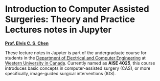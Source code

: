 <!-- #region -->
# Introduction to Computer Assisted Surgeries: Theory and Practice <br> Lectures notes in Jupyter

[**Prof. Elvis C. S. Chen**](https://www.eng.uwo.ca/electrical//faculty/chen_e/index.html)

<!-- #endregion -->

These lecture notes in Jupyter is part of the undergraduate course for students in the [Department of Electrical and Computer Engineering](https://www.eng.uwo.ca/electrical/) at [Western University in Canada](https://www.uwo.ca/). Currently named as **AISE 4025**, this course introduces basic concepts in computer-assisted surgery (CAS), or more specifically, image-guided surgical interventions (IGS).

```{tableofcontents}
```